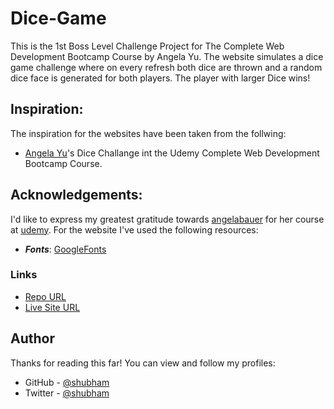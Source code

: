 # Dice-Game
This is the 1st Boss Level Challenge Project for The Complete Web Development Bootcamp Course by Angela Yu.
The website simulates a dice game challenge where on every refresh both dice are thrown and a random dice face is generated for both players. The player with larger Dice wins!

## Inspiration:
The inspiration for the websites have been taken from the follwing:
* [Angela Yu](https://github.com/angelabauer)'s Dice Challange int the Udemy Complete Web Development Bootcamp Course.

## Acknowledgements:
I'd like to express my greatest gratitude towards [angelabauer](https://github.com/angelabauer) for her course at [udemy](https://www.udemy.com/course/the-complete-web-development-bootcamp/).
For the website I've used the following resources:
* ***Fonts***: [GoogleFonts](https://fonts.google.com/)
### Links

- [Repo URL](https://github.com/RoyShubham07/Dice-Game.git)
- [Live Site URL](http://127.0.0.1:3000/Dicee+Challenge+-+Completed/Dicee%20Challenge%20-%20Completed/dicee.html)

## Author

Thanks for reading this far! You can view and follow my profiles:

- GitHub - [@shubham](https://github.com/RoyShubham07)
- Twitter - [@shubham](https://twitter.com/RoyShubham010)
